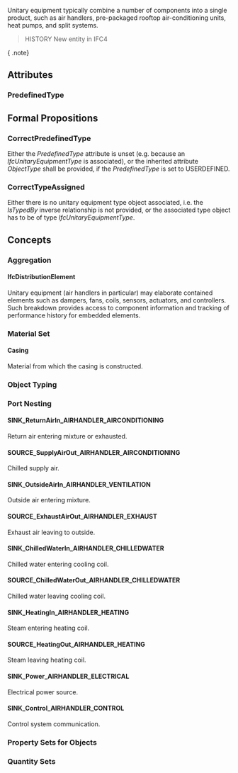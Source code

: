 Unitary equipment typically combine a number of components into a single product, such as air handlers, pre-packaged rooftop air-conditioning units, heat pumps, and split systems.

<!-- end of short definition -->


> HISTORY New entity in IFC4

{ .note}
>

## Attributes

### PredefinedType


## Formal Propositions

### CorrectPredefinedType
Either the _PredefinedType_ attribute is unset (e.g. because an _IfcUnitaryEquipmentType_ is associated), or the inherited attribute _ObjectType_ shall be provided, if the _PredefinedType_ is set to USERDEFINED.

### CorrectTypeAssigned
Either there is no unitary equipment type object associated, i.e. the _IsTypedBy_ inverse relationship is not provided, or the associated type object has to be of type _IfcUnitaryEquipmentType_.

## Concepts

### Aggregation



#### IfcDistributionElement

Unitary equipment (air handlers in particular) may elaborate contained elements such as dampers, fans, coils, sensors, actuators, and controllers. Such breakdown provides access to component information and tracking of performance history for embedded elements.

### Material Set



#### Casing

Material from which the casing is constructed.

### Object Typing



### Port Nesting



#### SINK_ReturnAirIn_AIRHANDLER_AIRCONDITIONING

Return air entering mixture or exhausted.

#### SOURCE_SupplyAirOut_AIRHANDLER_AIRCONDITIONING

Chilled supply air.

#### SINK_OutsideAirIn_AIRHANDLER_VENTILATION

Outside air entering mixture.

#### SOURCE_ExhaustAirOut_AIRHANDLER_EXHAUST

Exhaust air leaving to outside.

#### SINK_ChilledWaterIn_AIRHANDLER_CHILLEDWATER

Chilled water entering cooling coil.

#### SOURCE_ChilledWaterOut_AIRHANDLER_CHILLEDWATER

Chilled water leaving cooling coil.

#### SINK_HeatingIn_AIRHANDLER_HEATING

Steam entering heating coil.

#### SOURCE_HeatingOut_AIRHANDLER_HEATING

Steam leaving heating coil.

#### SINK_Power_AIRHANDLER_ELECTRICAL

Electrical power source.

#### SINK_Control_AIRHANDLER_CONTROL

Control system communication.

### Property Sets for Objects



### Quantity Sets



